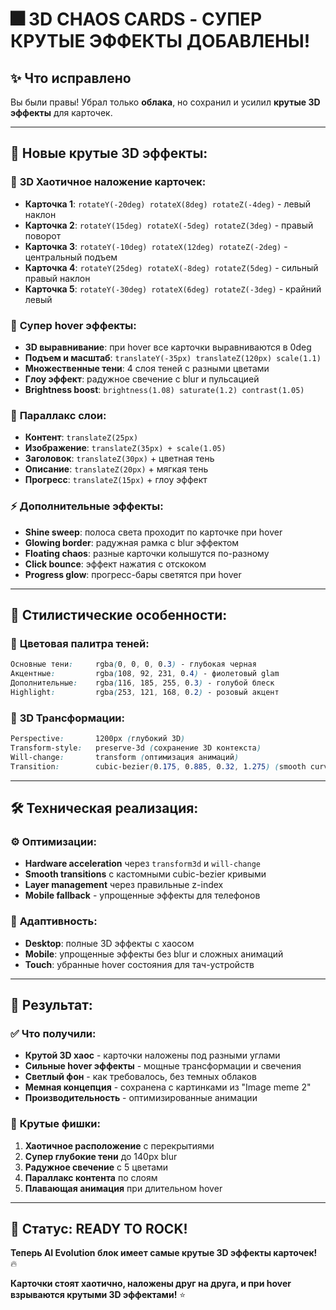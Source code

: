 # 🎆 3D CHAOS CARDS - СУПЕР КРУТЫЕ ЭФФЕКТЫ ДОБАВЛЕНЫ!

## ✨ Что исправлено
Вы были правы! Убрал только **облака**, но сохранил и усилил **крутые 3D эффекты** для карточек.

---

## 🚀 Новые крутые 3D эффекты:

### 🎯 **3D Хаотичное наложение карточек:**
- **Карточка 1**: `rotateY(-20deg) rotateX(8deg) rotateZ(-4deg)` - левый наклон
- **Карточка 2**: `rotateY(15deg) rotateX(-5deg) rotateZ(3deg)` - правый поворот  
- **Карточка 3**: `rotateY(-10deg) rotateX(12deg) rotateZ(-2deg)` - центральный подъем
- **Карточка 4**: `rotateY(25deg) rotateX(-8deg) rotateZ(5deg)` - сильный правый наклон
- **Карточка 5**: `rotateY(-30deg) rotateX(6deg) rotateZ(-3deg)` - крайний левый

### 💫 **Супер hover эффекты:**
- **3D выравнивание**: при hover все карточки выравниваются в 0deg
- **Подъем и масштаб**: `translateY(-35px) translateZ(120px) scale(1.1)`
- **Множественные тени**: 4 слоя теней с разными цветами
- **Глоу эффект**: радужное свечение с blur и пульсацией
- **Brightness boost**: `brightness(1.08) saturate(1.2) contrast(1.05)`

### 🌟 **Параллакс слои:**
- **Контент**: `translateZ(25px)` 
- **Изображение**: `translateZ(35px) + scale(1.05)`
- **Заголовок**: `translateZ(30px)` + цветная тень
- **Описание**: `translateZ(20px)` + мягкая тень  
- **Прогресс**: `translateZ(15px)` + глоу эффект

### ⚡ **Дополнительные эффекты:**
- **Shine sweep**: полоса света проходит по карточке при hover
- **Glowing border**: радужная рамка с blur эффектом
- **Floating chaos**: разные карточки колышутся по-разному
- **Click bounce**: эффект нажатия с отскоком
- **Progress glow**: прогресс-бары светятся при hover

---

## 🎨 Стилистические особенности:

### 🌈 **Цветовая палитра теней:**
```css
Основные тени:     rgba(0, 0, 0, 0.3) - глубокая черная
Акцентные:         rgba(108, 92, 231, 0.4) - фиолетовый glam
Дополнительные:    rgba(116, 185, 255, 0.3) - голубой блеск
Highlight:         rgba(253, 121, 168, 0.2) - розовый акцент
```

### 📐 **3D Трансформации:**
```css
Perspective:       1200px (глубокий 3D)
Transform-style:   preserve-3d (сохранение 3D контекста)
Will-change:       transform (оптимизация анимаций)
Transition:        cubic-bezier(0.175, 0.885, 0.32, 1.275) (smooth curves)
```

---

## 🛠️ Техническая реализация:

### ⚙️ **Оптимизации:**
- **Hardware acceleration** через `transform3d` и `will-change`
- **Smooth transitions** с кастомными cubic-bezier кривыми  
- **Layer management** через правильные z-index
- **Mobile fallback** - упрощенные эффекты для телефонов

### 📱 **Адаптивность:**
- **Desktop**: полные 3D эффекты с хаосом
- **Mobile**: упрощенные эффекты без blur и сложных анимаций
- **Touch**: убранные hover состояния для тач-устройств

---

## 🎯 Результат:

### ✅ **Что получили:**
- **Крутой 3D хаос** - карточки наложены под разными углами
- **Сильные hover эффекты** - мощные трансформации и свечения  
- **Светлый фон** - как требовалось, без темных облаков
- **Мемная концепция** - сохранена с картинками из "Image meme 2"
- **Производительность** - оптимизированные анимации

### 🚀 **Крутые фишки:**
1. **Хаотичное расположение** с перекрытиями
2. **Супер глубокие тени** до 140px blur
3. **Радужное свечение** с 5 цветами
4. **Параллакс контента** по слоям  
5. **Плавающая анимация** при длительном hover

---

## 🎊 Статус: READY TO ROCK! 

**Теперь AI Evolution блок имеет самые крутые 3D эффекты карточек!** 🔥

**Карточки стоят хаотично, наложены друг на друга, и при hover взрываются крутыми 3D эффектами!** ⭐ 